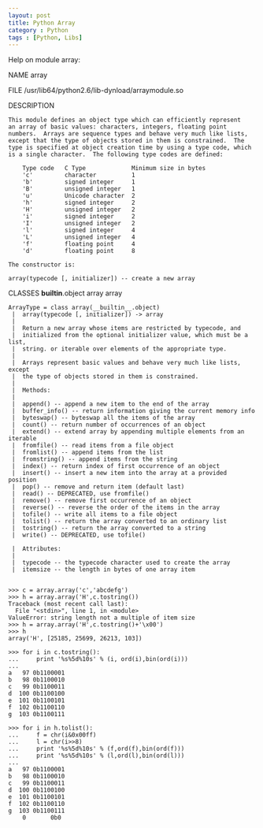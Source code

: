 ```yaml
---
layout: post
title: Python Array
category : Python
tags : [Python, Libs]
---
```


Help on module array:

NAME
    array

FILE
    /usr/lib64/python2.6/lib-dynload/arraymodule.so

DESCRIPTION

    This module defines an object type which can efficiently represent
    an array of basic values: characters, integers, floating point
    numbers.  Arrays are sequence types and behave very much like lists,
    except that the type of objects stored in them is constrained.  The
    type is specified at object creation time by using a type code, which
    is a single character.  The following type codes are defined:
    
        Type code   C Type             Minimum size in bytes 
        'c'         character          1 
        'b'         signed integer     1 
        'B'         unsigned integer   1 
        'u'         Unicode character  2 
        'h'         signed integer     2 
        'H'         unsigned integer   2 
        'i'         signed integer     2 
        'I'         unsigned integer   2 
        'l'         signed integer     4 
        'L'         unsigned integer   4 
        'f'         floating point     4 
        'd'         floating point     8 
    
    The constructor is:
    
    array(typecode [, initializer]) -- create a new array
CLASSES
    __builtin__.object
        array
        array
    
    ArrayType = class array(__builtin__.object)
     |  array(typecode [, initializer]) -> array
     |  
     |  Return a new array whose items are restricted by typecode, and
     |  initialized from the optional initializer value, which must be a list,
     |  string. or iterable over elements of the appropriate type.
     |  
     |  Arrays represent basic values and behave very much like lists, except
     |  the type of objects stored in them is constrained.
     |  
     |  Methods:
     |  
     |  append() -- append a new item to the end of the array
     |  buffer_info() -- return information giving the current memory info
     |  byteswap() -- byteswap all the items of the array
     |  count() -- return number of occurrences of an object
     |  extend() -- extend array by appending multiple elements from an iterable
     |  fromfile() -- read items from a file object
     |  fromlist() -- append items from the list
     |  fromstring() -- append items from the string
     |  index() -- return index of first occurrence of an object
     |  insert() -- insert a new item into the array at a provided position
     |  pop() -- remove and return item (default last)
     |  read() -- DEPRECATED, use fromfile()
     |  remove() -- remove first occurrence of an object
     |  reverse() -- reverse the order of the items in the array
     |  tofile() -- write all items to a file object
     |  tolist() -- return the array converted to an ordinary list
     |  tostring() -- return the array converted to a string
     |  write() -- DEPRECATED, use tofile()

     |  Attributes:
     |  
     |  typecode -- the typecode character used to create the array
     |  itemsize -- the length in bytes of one array item


	>>> c = array.array('c','abcdefg')
	>>> h = array.array('H',c.tostring())
	Traceback (most recent call last):
	  File "<stdin>", line 1, in <module>
	ValueError: string length not a multiple of item size
	>>> h = array.array('H',c.tostring()+'\x00')
	>>> h
	array('H', [25185, 25699, 26213, 103])

	>>> for i in c.tostring():
	...     print '%s%5d%10s' % (i, ord(i),bin(ord(i)))
	... 
	a   97 0b1100001
	b   98 0b1100010
	c   99 0b1100011
	d  100 0b1100100
	e  101 0b1100101
	f  102 0b1100110
	g  103 0b1100111

	>>> for i in h.tolist():
	...     f = chr(i&0x00ff)
	...     l = chr(i>>8)
	...     print '%s%5d%10s' % (f,ord(f),bin(ord(f)))
	...     print '%s%5d%10s' % (l,ord(l),bin(ord(l)))
	... 
	a   97 0b1100001
	b   98 0b1100010
	c   99 0b1100011
	d  100 0b1100100
	e  101 0b1100101
	f  102 0b1100110
	g  103 0b1100111
	    0       0b0